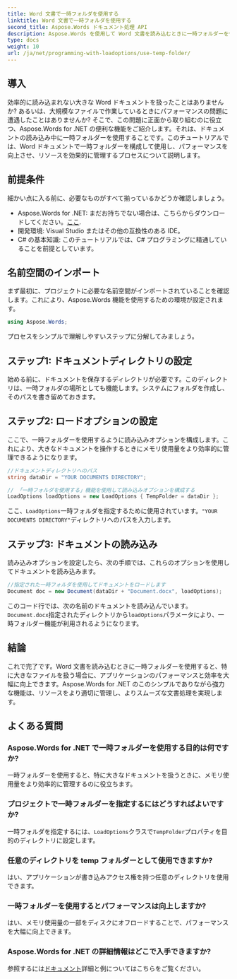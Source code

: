 ```yaml
---
title: Word 文書で一時フォルダを使用する
linktitle: Word 文書で一時フォルダを使用する
second_title: Aspose.Words ドキュメント処理 API
description: Aspose.Words を使用して Word 文書を読み込むときに一時フォルダーを使用して .NET アプリケーションのパフォーマンスを向上させる方法を学習します。
type: docs
weight: 10
url: /ja/net/programming-with-loadoptions/use-temp-folder/
---
```

## 導入

効率的に読み込まれない大きな Word ドキュメントを扱ったことはありませんか? あるいは、大規模なファイルで作業しているときにパフォーマンスの問題に遭遇したことはありませんか? そこで、この問題に正面から取り組むのに役立つ、Aspose.Words for .NET の便利な機能をご紹介します。それは、ドキュメントの読み込み中に一時フォルダーを使用することです。このチュートリアルでは、Word ドキュメントで一時フォルダーを構成して使用し、パフォーマンスを向上させ、リソースを効果的に管理するプロセスについて説明します。

## 前提条件

細かい点に入る前に、必要なものがすべて揃っているかどうか確認しましょう。

-  Aspose.Words for .NET: まだお持ちでない場合は、こちらからダウンロードしてください。[ここ](https://releases.aspose.com/words/net/).
- 開発環境: Visual Studio またはその他の互換性のある IDE。
- C# の基本知識: このチュートリアルでは、C# プログラミングに精通していることを前提としています。

## 名前空間のインポート

まず最初に、プロジェクトに必要な名前空間がインポートされていることを確認します。これにより、Aspose.Words 機能を使用するための環境が設定されます。

```csharp
using Aspose.Words;
```

プロセスをシンプルで理解しやすいステップに分解してみましょう。

## ステップ1: ドキュメントディレクトリの設定

始める前に、ドキュメントを保存するディレクトリが必要です。このディレクトリは、一時フォルダの場所としても機能します。システムにフォルダを作成し、そのパスを書き留めておきます。

## ステップ2: ロードオプションの設定

ここで、一時フォルダーを使用するように読み込みオプションを構成します。これにより、大きなドキュメントを操作するときにメモリ使用量をより効率的に管理できるようになります。

```csharp
//ドキュメントディレクトリへのパス
string dataDir = "YOUR DOCUMENTS DIRECTORY";

// 「一時フォルダを使用する」機能を使用して読み込みオプションを構成する
LoadOptions loadOptions = new LoadOptions { TempFolder = dataDir };
```

ここ、`LoadOptions`一時フォルダを指定するために使用されています。`"YOUR DOCUMENTS DIRECTORY"`ディレクトリへのパスを入力します。

## ステップ3: ドキュメントの読み込み

読み込みオプションを設定したら、次の手順では、これらのオプションを使用してドキュメントを読み込みます。

```csharp
//指定された一時フォルダを使用してドキュメントをロードします
Document doc = new Document(dataDir + "Document.docx", loadOptions);
```

このコード行では、次の名前のドキュメントを読み込んでいます。`Document.docx`指定されたディレクトリから`loadOptions`パラメータにより、一時フォルダー機能が利用されるようになります。

## 結論

これで完了です。Word 文書を読み込むときに一時フォルダーを使用すると、特に大きなファイルを扱う場合に、アプリケーションのパフォーマンスと効率を大幅に向上できます。Aspose.Words for .NET のこのシンプルでありながら強力な機能は、リソースをより適切に管理し、よりスムーズな文書処理を実現します。

## よくある質問

### Aspose.Words for .NET で一時フォルダーを使用する目的は何ですか?
一時フォルダーを使用すると、特に大きなドキュメントを扱うときに、メモリ使用量をより効率的に管理するのに役立ちます。

### プロジェクトで一時フォルダーを指定するにはどうすればよいですか?
一時フォルダを指定するには、`LoadOptions`クラスで`TempFolder`プロパティを目的のディレクトリに設定します。

### 任意のディレクトリを temp フォルダーとして使用できますか?
はい、アプリケーションが書き込みアクセス権を持つ任意のディレクトリを使用できます。

### 一時フォルダーを使用するとパフォーマンスは向上しますか?
はい、メモリ使用量の一部をディスクにオフロードすることで、パフォーマンスを大幅に向上できます。

### Aspose.Words for .NET の詳細情報はどこで入手できますか?
参照するには[ドキュメント](https://reference.aspose.com/words/net/)詳細と例についてはこちらをご覧ください。